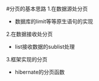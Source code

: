 #分页的基本思路
1.在数据源处分页

 - 数据库的limit等等原生语句的实现
 
2.在数据接收处分页

 - list接收数据的sublist处理

3.框架实现的分页

 - hibernate的分页函数

